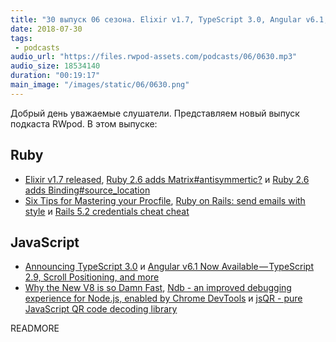```yaml
---
title: "30 выпуск 06 сезона. Elixir v1.7, TypeScript 3.0, Angular v6.1, Ruby 2.6 adds Matrix#antisymmertic?, Ndb, jsQR и прочее"
date: 2018-07-30
tags:
 - podcasts
audio_url: "https://files.rwpod-assets.com/podcasts/06/0630.mp3"
audio_size: 18534140
duration: "00:19:17"
main_image: "/images/static/06/0630.png"
---
```


Добрый день уважаемые слушатели. Представляем новый выпуск подкаста RWpod. В этом выпуске:

## Ruby

 - [Elixir v1.7 released](https://elixir-lang.org/blog/2018/07/25/elixir-v1-7-0-released/), [Ruby 2.6 adds Matrix#antisymmertic?](https://atulbhosale.in/posts/2018-07-23-ruby-2-6-adds-antisymmertic/) и [Ruby 2.6 adds Binding#source_location](https://blog.bigbinary.com/2018/07/24/ruby-2-6-adds-binding-source-location.html)
 - [Six Tips for Mastering your Procfile](https://medium.com/@adam_41691/six-tips-for-mastering-your-procfile-64ea1207b779), [Ruby on Rails: send emails with style](https://www.imaginarycloud.com/blog/rails-send-emails-with-style/) и [Rails 5.2 credentials cheat cheat](https://blog.eq8.eu/til/rails-52-credentials-tricks.html)

## JavaScript

 - [Announcing TypeScript 3.0](https://blogs.msdn.microsoft.com/typescript/2018/07/30/announcing-typescript-3-0/) и [Angular v6.1 Now Available — TypeScript 2.9, Scroll Positioning, and more](https://blog.angular.io/angular-v6-1-now-available-typescript-2-9-scroll-positioning-and-more-9f1c03007bb6)
 - [Why the New V8 is so Damn Fast](https://nodesource.com/blog/why-the-new-v8-is-so-damn-fast), [Ndb - an improved debugging experience for Node.js, enabled by Chrome DevTools](https://github.com/GoogleChromeLabs/ndb/) и [jsQR - pure JavaScript QR code decoding library](https://cozmo.github.io/jsQR/)

READMORE
